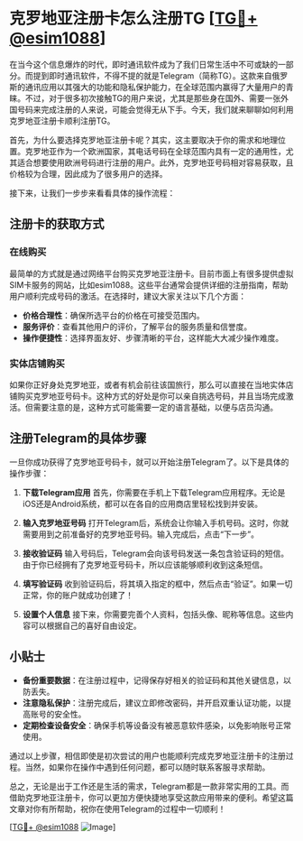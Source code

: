 # 克罗地亚注册卡怎么注册TG [[TG💪+ @esim1088](https://t.me/s/esim1088)]

在当今这个信息爆炸的时代，即时通讯软件成为了我们日常生活中不可或缺的一部分。而提到即时通讯软件，不得不提的就是Telegram（简称TG）。这款来自俄罗斯的通讯应用以其强大的功能和隐私保护能力，在全球范围内赢得了大量用户的青睐。不过，对于很多初次接触TG的用户来说，尤其是那些身在国外、需要一张外国号码来完成注册的人来说，可能会觉得无从下手。今天，我们就来聊聊如何利用克罗地亚注册卡顺利注册TG。

首先，为什么要选择克罗地亚注册卡呢？其实，这主要取决于你的需求和地理位置。克罗地亚作为一个欧洲国家，其电话号码在全球范围内具有一定的通用性，尤其适合想要使用欧洲号码进行注册的用户。此外，克罗地亚号码相对容易获取，且价格较为合理，因此成为了很多用户的选择。

接下来，让我们一步步来看看具体的操作流程：

## 注册卡的获取方式

### 在线购买
最简单的方式就是通过网络平台购买克罗地亚注册卡。目前市面上有很多提供虚拟SIM卡服务的网站，比如esim1088。这些平台通常会提供详细的注册指南，帮助用户顺利完成号码的激活。在选择时，建议大家关注以下几个方面：
- **价格合理性**：确保所选平台的价格在可接受范围内。
- **服务评价**：查看其他用户的评价，了解平台的服务质量和信誉度。
- **操作便捷性**：选择界面友好、步骤清晰的平台，这样能大大减少操作难度。

### 实体店铺购买
如果你正好身处克罗地亚，或者有机会前往该国旅行，那么可以直接在当地实体店铺购买克罗地亚号码卡。这种方式的好处是你可以亲自挑选号码，并且当场完成激活。但需要注意的是，这种方式可能需要一定的语言基础，以便与店员沟通。

## 注册Telegram的具体步骤

一旦你成功获得了克罗地亚号码卡，就可以开始注册Telegram了。以下是具体的操作步骤：

1. **下载Telegram应用**
   首先，你需要在手机上下载Telegram应用程序。无论是iOS还是Android系统，都可以在各自的应用商店里轻松找到并安装。

2. **输入克罗地亚号码**
   打开Telegram后，系统会让你输入手机号码。这时，你就需要用到之前准备好的克罗地亚号码。输入完成后，点击“下一步”。

3. **接收验证码**
   输入号码后，Telegram会向该号码发送一条包含验证码的短信。由于你已经拥有了克罗地亚号码卡，所以应该能够顺利收到这条短信。

4. **填写验证码**
   收到验证码后，将其填入指定的框中，然后点击“验证”。如果一切正常，你的账户就成功创建了！

5. **设置个人信息**
   接下来，你需要完善个人资料，包括头像、昵称等信息。这些内容可以根据自己的喜好自由设定。

## 小贴士

- **备份重要数据**：在注册过程中，记得保存好相关的验证码和其他关键信息，以防丢失。
- **注意隐私保护**：注册完成后，建议立即修改密码，并开启双重认证功能，以提高账号的安全性。
- **定期检查设备安全**：确保手机等设备没有被恶意软件感染，以免影响账号正常使用。

通过以上步骤，相信即使是初次尝试的用户也能顺利完成克罗地亚注册卡的注册过程。当然，如果你在操作中遇到任何问题，都可以随时联系客服寻求帮助。

总之，无论是出于工作还是生活的需求，Telegram都是一款非常实用的工具。而借助克罗地亚注册卡，你可以更加方便快捷地享受这款应用带来的便利。希望这篇文章对你有所帮助，祝你在使用Telegram的过程中一切顺利！

[[TG💪+ @esim1088](https://t.me/s/esim1088) ![Image](https://i.postimg.cc/4NQfJmqS/Snipaste-2025-05-13-00-14-12.png)]